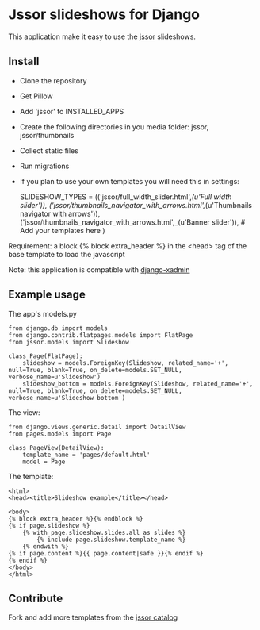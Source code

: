 Jssor slideshows for Django
==============

This application make it easy to use the [jssor](http://jssor.com/) slideshows.

Install
--------------

- Clone the repository
- Get Pillow
- Add 'jssor' to INSTALLED_APPS
- Create the following directories in you media folder: jssor, jssor/thumbnails
- Collect static files
- Run migrations
- If you plan to use your own templates you will need this in settings:

	SLIDESHOW_TYPES = (('jssor/full_width_slider.html',_(u'Full width slider')),
		('jssor/thumbnails_navigator_with_arrows.html',_(u'Thumbnails navigator with arrows')),
		('jssor/thumbnails_navigator_with_arrows.html',_(u'Banner slider')),
		\# Add your templates here
		)
	
Requirement: a block {% block extra_header %} in the \<head\> tag of the base template to load the javascript

Note: this application is compatible with [django-xadmin](https://github.com/sshwsfc/django-xadmin)

Example usage
--------------

The app's models.py

	from django.db import models
	from django.contrib.flatpages.models import FlatPage
	from jssor.models import Slideshow
	
	class Page(FlatPage):
	    slideshow = models.ForeignKey(Slideshow, related_name='+', null=True, blank=True, on_delete=models.SET_NULL, verbose_name=u'Slideshow')
	    slideshow_bottom = models.ForeignKey(Slideshow, related_name='+', null=True, blank=True, on_delete=models.SET_NULL, verbose_name=u'Slideshow bottom')
	    
The view:

	from django.views.generic.detail import DetailView
	from pages.models import Page

	class PageView(DetailView):
	    template_name = 'pages/default.html'
	    model = Page
	    
The template:	    
	    
	<html>
	<head><title>Slideshow example</title></head>
	
	<body>
	{% block extra_header %}{% endblock %}
	{% if page.slideshow %}
		{% with page.slideshow.slides.all as slides %}
			{% include page.slideshow.template_name %}
		{% endwith %}
	{% if page.content %}{{ page.content|safe }}{% endif %}
	{% endif %}
	</body>
	</html>
	    
Contribute
--------------

Fork and add more templates from the [jssor catalog](http://jssor.com/demos/) 
